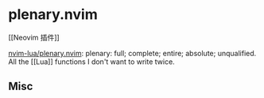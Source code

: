 # plenary.nvim

[[Neovim 插件]]

[nvim-lua/plenary.nvim](https://github.com/nvim-lua/plenary.nvim): plenary: full; complete; entire; absolute; unqualified. All the [[Lua]] functions I don't want to write twice.




## Misc




